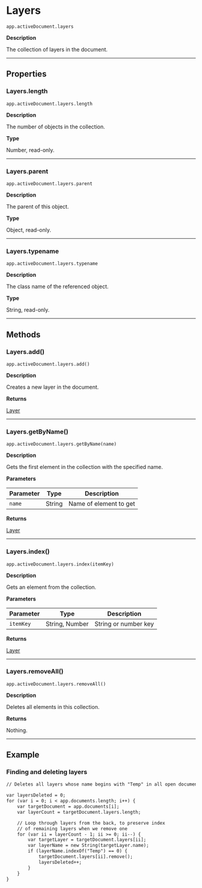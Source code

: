 # Layers

`app.activeDocument.layers`

**Description**

The collection of layers in the document.

---

## Properties

### Layers.length

`app.activeDocument.layers.length`

**Description**

The number of objects in the collection.

**Type**

Number, read-only.

---

### Layers.parent

`app.activeDocument.layers.parent`

**Description**

The parent of this object.

**Type**

Object, read-only.

---

### Layers.typename

`app.activeDocument.layers.typename`

**Description**

The class name of the referenced object.

**Type**

String, read-only.

---

## Methods

### Layers.add()

`app.activeDocument.layers.add()`

**Description**

Creates a new layer in the document.

**Returns**

[Layer](./Layer.md)

---

### Layers.getByName()

`app.activeDocument.layers.getByName(name)`

**Description**

Gets the first element in the collection with the specified name.

**Parameters**

| Parameter   | Type   | Description            |
|-------------|--------|------------------------|
| `name`      | String | Name of element to get |

**Returns**

[Layer](./Layer.md)

---

### Layers.index()

`app.activeDocument.layers.index(itemKey)`

**Description**

Gets an element from the collection.

**Parameters**

| Parameter   | Type           | Description          |
|-------------|----------------|----------------------|
| `itemKey`   | String, Number | String or number key |

**Returns**

[Layer](./Layer.md)

---

### Layers.removeAll()

`app.activeDocument.layers.removeAll()`

**Description**

Deletes all elements in this collection.

**Returns**

Nothing.

---

## Example

### Finding and deleting layers

```default
// Deletes all layers whose name begins with "Temp" in all open documents

var layersDeleted = 0;
for (var i = 0; i < app.documents.length; i++) {
    var targetDocument = app.documents[i];
    var layerCount = targetDocument.layers.length;

    // Loop through layers from the back, to preserve index
    // of remaining layers when we remove one
    for (var ii = layerCount - 1; ii >= 0; ii--) {
        var targetLayer = targetDocument.layers[ii];
        var layerName = new String(targetLayer.name);
        if (layerName.indexOf("Temp") == 0) {
            targetDocument.layers[ii].remove();
            layersDeleted++;
        }
    }
}
```
